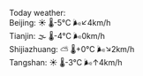 Today weather:  
Beijing: ☀️ 🌡️-5°C 🌬️↙4km/h  
Tianjin: 🌫  🌡️-4°C 🌬️0km/h  
Shijiazhuang: ⛅️  🌡️+0°C 🌬️↘2km/h  
Tangshan: ☀️ 🌡️-3°C 🌬️↑4km/h  
